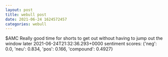 ```yaml
--- 
layout: post 
title: webull post 
date: 2021-06-24 1624572457 
categories: webull 
--- 
```

$AMC Really good time for shorts to get out without having to jump out the window later 	2021-06-24T21:32:36.293+0000
sentiment scores: {'neg': 0.0, 'neu': 0.834, 'pos': 0.166, 'compound': 0.4927}